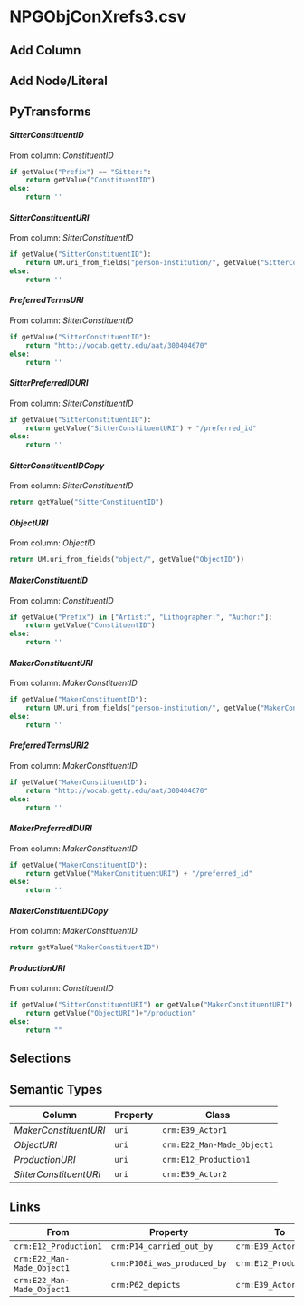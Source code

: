 # NPGObjConXrefs3.csv

## Add Column

## Add Node/Literal

## PyTransforms
#### _SitterConstituentID_
From column: _ConstituentID_
``` python
if getValue("Prefix") == "Sitter:":
    return getValue("ConstituentID")
else:
    return ''

```

#### _SitterConstituentURI_
From column: _SitterConstituentID_
``` python
if getValue("SitterConstituentID"):
    return UM.uri_from_fields("person-institution/", getValue("SitterConstituentID"))
else:
    return ''

```

#### _PreferredTermsURI_
From column: _SitterConstituentID_
``` python
if getValue("SitterConstituentID"):
    return "http://vocab.getty.edu/aat/300404670"
else:
    return ''

```

#### _SitterPreferredIDURI_
From column: _SitterConstituentID_
``` python
if getValue("SitterConstituentID"):
    return getValue("SitterConstituentURI") + "/preferred_id"
else:
    return ''

```

#### _SitterConstituentIDCopy_
From column: _SitterConstituentID_
``` python
return getValue("SitterConstituentID")
```

#### _ObjectURI_
From column: _ObjectID_
``` python
return UM.uri_from_fields("object/", getValue("ObjectID"))
```

#### _MakerConstituentID_
From column: _ConstituentID_
``` python
if getValue("Prefix") in ["Artist:", "Lithographer:", "Author:"]:
    return getValue("ConstituentID")
else:
    return ''
```

#### _MakerConstituentURI_
From column: _MakerConstituentID_
``` python
if getValue("MakerConstituentID"):
    return UM.uri_from_fields("person-institution/", getValue("MakerConstituentID"))
else:
    return ''
```

#### _PreferredTermsURI2_
From column: _MakerConstituentID_
``` python
if getValue("MakerConstituentID"):
    return "http://vocab.getty.edu/aat/300404670"
else:
    return ''

```

#### _MakerPreferredIDURI_
From column: _MakerConstituentID_
``` python
if getValue("MakerConstituentID"):
    return getValue("MakerConstituentURI") + "/preferred_id"
else:
    return ''

```

#### _MakerConstituentIDCopy_
From column: _MakerConstituentID_
``` python
return getValue("MakerConstituentID")
```

#### _ProductionURI_
From column: _ConstituentID_
``` python
if getValue("SitterConstituentURI") or getValue("MakerConstituentURI"):
    return getValue("ObjectURI")+"/production"
else:
    return ""
```


## Selections

## Semantic Types
| Column | Property | Class |
|  ----- | -------- | ----- |
| _MakerConstituentURI_ | `uri` | `crm:E39_Actor1`|
| _ObjectURI_ | `uri` | `crm:E22_Man-Made_Object1`|
| _ProductionURI_ | `uri` | `crm:E12_Production1`|
| _SitterConstituentURI_ | `uri` | `crm:E39_Actor2`|


## Links
| From | Property | To |
|  --- | -------- | ---|
| `crm:E12_Production1` | `crm:P14_carried_out_by` | `crm:E39_Actor1`|
| `crm:E22_Man-Made_Object1` | `crm:P108i_was_produced_by` | `crm:E12_Production1`|
| `crm:E22_Man-Made_Object1` | `crm:P62_depicts` | `crm:E39_Actor2`|
